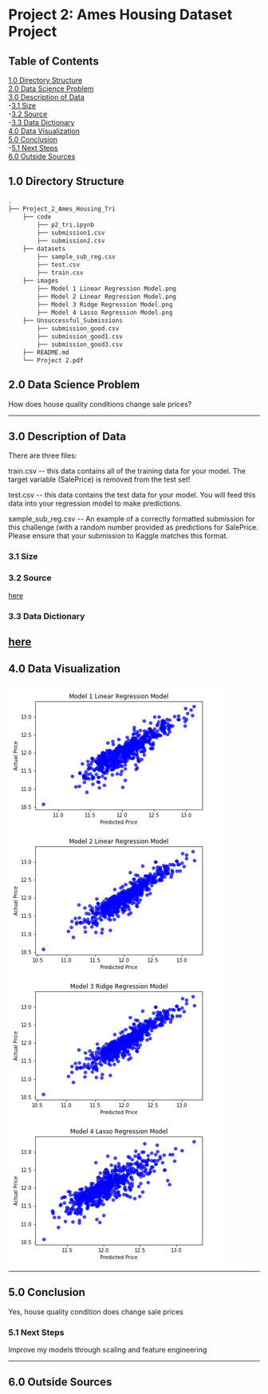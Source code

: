 # Project 2: Ames Housing Dataset Project

## Table of Contents
[1.0 Directory Structure](#1.0-Directory-Structure)<br>
[2.0 Data Science Problem](#2.0-Data-Science-Problem)<br>
[3.0 Description of Data](#3.0-Description-of-Data)<br>
-[3.1 Size](#3.1-Size)<br>
-[3.2 Source](#3.2-Source)<br>
-[3.3 Data Dictionary](#3.3-Data-Dictionary)<br>
[4.0 Data Visualization](#4.0-Data-Visualization)<br>
[5.0 Conclusion](#5.0-Conclusion)<br>
-[5.1 Next Steps](#5.1-Next-Steps)<br>
[6.0 Outside Sources](#6.0-Outside-Sources)<br>

## 1.0 Directory Structure

```
.
├── Project_2_Ames_Housing_Tri
    ├── code
        ├── p2_tri.ipynb
        ├── submission1.csv
        ├── submission2.csv
    ├── datasets
        ├── sample_sub_reg.csv
        ├── test.csv
        ├── train.csv
    ├── images
        ├── Model 1 Linear Regression Model.png
        ├── Model 2 Linear Regression Model.png
        ├── Model 3 Ridge Regression Model.png
        ├── Model 4 Lasso Regression Model.png 
    ├── Unsuccessful_Submissions
        ├── submission_good.csv
        ├── submission_good1.csv
        ├── submission_good3.csv
    ├── README.md
    └── Project 2.pdf
```

## 2.0 Data Science Problem

How does house quality conditions change sale prices?

---
## 3.0 Description of Data
There are three files:

train.csv -- this data contains all of the training data for your model.
The target variable (SalePrice) is removed from the test set!

test.csv -- this data contains the test data for your model. You will feed this data into your regression model to make predictions.

sample_sub_reg.csv -- An example of a correctly formatted submission for this challenge (with a random number provided as predictions for SalePrice. Please ensure that your submission to Kaggle matches this format.
    
### 3.1 Size

### 3.2 Source
[here](https://www.kaggle.com/c/dsi-us-10-project-2-regression-challenge/data)

### 3.3 Data Dictionary
[here](https://www.kaggle.com/c/dsi-us-10-project-2-regression-challenge/data)
---
## 4.0 Data Visualization

<img src="images/Model 1 Linear Regression Model.png">
<img src="images/Model 2 Linear Regression Model.png">
<img src="images/Model 3 Ridge Regression Model.png">
<img src="images/Model 4 Lasso Regression Model.png">

---
## 5.0 Conclusion

Yes, house quality condition does change sale prices                                                                                        
                                                                                         
### 5.1 Next Steps

Improve my models through scaling and feature engineering                                                                     
                                                                                         
---
## 6.0 Outside Sources


